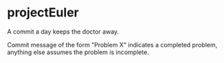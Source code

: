 # projectEuler

A commit a day keeps the doctor away.

Commit message of the form "Problem X" indicates a completed problem, anything else assumes the problem is incomplete.
